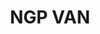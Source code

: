 ---
blog: http://blog.ngpvan.com/
facebook: https://facebook.com/ngpvan
linkedin: https://linkedin.com/company/ngp-van
logohandle: ngpvan
sort: ngpvan
title: NGP VAN
twitter: https://x.com/ngpvan
website: https://www.ngpvan.com/
---